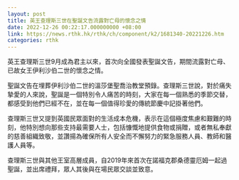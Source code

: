 ```yaml
---
layout: post
title: 英王查理斯三世在聖誕文告流露對亡母的懷念之情
date: 2022-12-26 00:22:17.000000000 +08:00
link: https://news.rthk.hk/rthk/ch/component/k2/1681340-20221226.htm
categories: rthk
---
```


英王查理斯三世9月成為君主以來，首次向全國發表聖誕文告，期間流露對亡母、已故女王伊利沙伯二世的懷念之情。

聖誕文告在埋葬伊利沙伯二世的溫莎堡聖喬治教堂預錄。查理斯三世說，對於痛失摯愛的人來說，聖誕是一個特別令人痛苦的時刻，大家在每一個熟悉的季節交替，都感受到他們已經不在，並在每一個值得珍愛的傳統節慶中記掛著他們。

查理斯三世又提到英國民眾面對的生活成本危機，表示在這個極度焦慮和艱難的時刻，他特別想向那些支持最需要人士，包括慷慨地提供食物或捐贈，或者無私奉獻的慈善組織致敬，並讚揚為確保所有人安全而不懈努力的緊急服務人員、教師和醫護人員等。

查理斯三世與其他王室高層成員，自2019年來首次在諾福克郡桑德靈厄姆一起過聖誕，並出席禮拜，眾人其後與在場民眾交談並致意。
